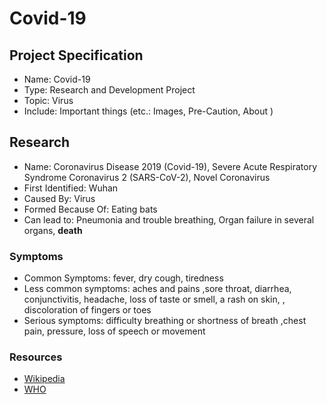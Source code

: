 ﻿# Covid-19
## Project Specification
- Name: Covid-19 
- Type: Research and Development Project
- Topic: Virus
- Include: Important things (etc.: Images, Pre-Caution, About )
## Research
- Name: Coronavirus Disease 2019 (Covid-19), Severe Acute Respiratory Syndrome Coronavirus 2 (SARS-CoV-2), Novel Coronavirus
- First Identified: Wuhan
- Caused By: Virus
- Formed Because Of: Eating bats 
- Can lead to: Pneumonia and trouble breathing, Organ failure in several organs, **death**
 ### Symptoms
- Common Symptoms: fever, dry cough, tiredness
- Less common symptoms: aches and pains ,sore throat, diarrhea, conjunctivitis, headache, loss of taste or smell, a rash on skin, , discoloration of fingers or toes
- Serious symptoms: difficulty breathing or shortness of breath ,chest pain, pressure, loss of speech or movement
### Resources
- [Wikipedia](https://en.wikipedia.org/wiki/COVID-19_pandemic) 
- [WHO](https://www.who.int/emergencies/diseases/novel-coronavirus-2019)
